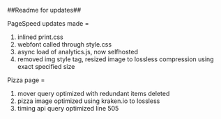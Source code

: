 ##Readme for updates##

PageSpeed updates made = 
1. inlined print.css
2. webfont called through style.css
3. async load of analytics.js, now selfhosted
4. removed img style tag, resized image to lossless compression using exact specified size


Pizza page =
1. mover query optimized with redundant items deleted
2. pizza image optimized using kraken.io to lossless
3. timing api query optimized line 505